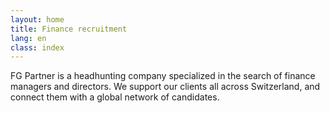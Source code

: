 ```yaml
---
layout: home
title: Finance recruitment
lang: en
class: index
---
```

FG Partner is a headhunting company specialized in the search of
finance managers 
and directors. We support our clients all across
Switzerland, and connect them with a global network of candidates.

